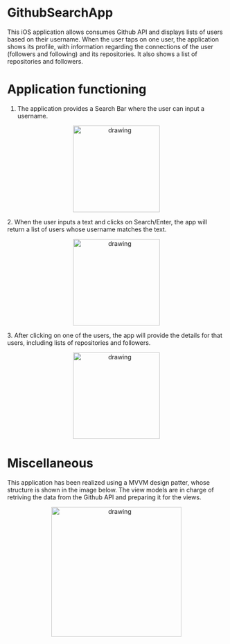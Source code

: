 # GithubSearchApp
This iOS application allows consumes Github API and displays lists of users based on their username. When the user taps on one user, the application shows its profile, with information regarding the connections of the user (followers and following) and its repositories. It also shows a list of repositories and followers.

# Application functioning
1. The application provides a Search Bar where the user can input a username.
<p align="center">
  <img src="https://user-images.githubusercontent.com/26417044/75630149-5b44d780-5be8-11ea-9fc2-dd46955173f5.png" alt="drawing" width="200" align="middle"/>
</p>
2. When the user inputs a text and clicks on Search/Enter, the app will return a list of users whose username matches the text.
<p align="center">
  <img src="https://user-images.githubusercontent.com/26417044/75630267-78c67100-5be9-11ea-849a-5fe6370a870c.png" alt="drawing" width="200"/>
</p>
3. After clicking on one of the users, the app will provide the details for that users, including lists of repositories and followers.
<p align="center">
  <img src="https://user-images.githubusercontent.com/26417044/75630340-4c5f2480-5bea-11ea-9728-a756dd3ee318.png" alt="drawing" width="200"/>
</p>

# Miscellaneous
This application has been realized using a MVVM design patter, whose structure is shown in the image below. The view models are in charge of retriving the data from the Github API and preparing it for the views.
<p align="center">
  <img src="https://user-images.githubusercontent.com/26417044/75630559-11f68700-5bec-11ea-8398-0f77b6fd8736.png" alt="drawing" width="300"/>
</p>

